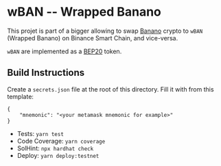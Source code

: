 # wBAN -- Wrapped Banano

This projet is part of a bigger allowing to swap [Banano](https://banano.cc) crypto to `wBAN` (Wrapped Banano) on Binance Smart Chain,
and vice-versa.

`wBAN` are implemented as a [BEP20](https://github.com/binance-chain/BEPs/blob/master/BEP20.md) token.

## Build Instructions

Create a `secrets.json` file at the root of this directory.
Fill it with from this template:
```
{
	"mnemonic": "<your metamask mnemonic for example>"
}
```

* Tests: `yarn test`
* Code Coverage: `yarn coverage`
* SolHint: `npx hardhat check`
* Deploy: `yarn deploy:testnet`
